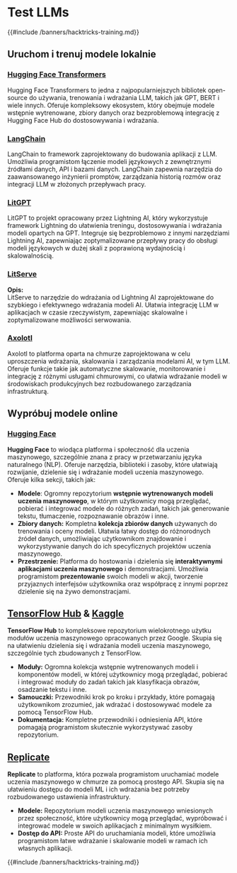 # Test LLMs

{{#include /banners/hacktricks-training.md}}

## Uruchom i trenuj modele lokalnie

### [**Hugging Face Transformers**](https://github.com/huggingface/transformers)

Hugging Face Transformers to jedna z najpopularniejszych bibliotek open-source do używania, trenowania i wdrażania LLM, takich jak GPT, BERT i wiele innych. Oferuje kompleksowy ekosystem, który obejmuje modele wstępnie wytrenowane, zbiory danych oraz bezproblemową integrację z Hugging Face Hub do dostosowywania i wdrażania.

### [**LangChain**](https://github.com/langchain-ai/langchain)

LangChain to framework zaprojektowany do budowania aplikacji z LLM. Umożliwia programistom łączenie modeli językowych z zewnętrznymi źródłami danych, API i bazami danych. LangChain zapewnia narzędzia do zaawansowanego inżynierii promptów, zarządzania historią rozmów oraz integracji LLM w złożonych przepływach pracy.

### [**LitGPT**](https://github.com/Lightning-AI/litgpt)

LitGPT to projekt opracowany przez Lightning AI, który wykorzystuje framework Lightning do ułatwienia treningu, dostosowywania i wdrażania modeli opartych na GPT. Integruje się bezproblemowo z innymi narzędziami Lightning AI, zapewniając zoptymalizowane przepływy pracy do obsługi modeli językowych w dużej skali z poprawioną wydajnością i skalowalnością.

### [**LitServe**](https://github.com/Lightning-AI/LitServe)

**Opis:**\
LitServe to narzędzie do wdrażania od Lightning AI zaprojektowane do szybkiego i efektywnego wdrażania modeli AI. Ułatwia integrację LLM w aplikacjach w czasie rzeczywistym, zapewniając skalowalne i zoptymalizowane możliwości serwowania.

### [**Axolotl**](https://github.com/axolotl-ai-cloud/axolotl)

Axolotl to platforma oparta na chmurze zaprojektowana w celu uproszczenia wdrażania, skalowania i zarządzania modelami AI, w tym LLM. Oferuje funkcje takie jak automatyczne skalowanie, monitorowanie i integrację z różnymi usługami chmurowymi, co ułatwia wdrażanie modeli w środowiskach produkcyjnych bez rozbudowanego zarządzania infrastrukturą.

## Wypróbuj modele online

### [**Hugging Face**](https://huggingface.co/)

**Hugging Face** to wiodąca platforma i społeczność dla uczenia maszynowego, szczególnie znana z pracy w przetwarzaniu języka naturalnego (NLP). Oferuje narzędzia, biblioteki i zasoby, które ułatwiają rozwijanie, dzielenie się i wdrażanie modeli uczenia maszynowego.\
Oferuje kilka sekcji, takich jak:

* **Modele**: Ogromny repozytorium **wstępnie wytrenowanych modeli uczenia maszynowego**, w którym użytkownicy mogą przeglądać, pobierać i integrować modele do różnych zadań, takich jak generowanie tekstu, tłumaczenie, rozpoznawanie obrazów i inne.
* **Zbiory danych:** Kompletna **kolekcja zbiorów danych** używanych do trenowania i oceny modeli. Ułatwia łatwy dostęp do różnorodnych źródeł danych, umożliwiając użytkownikom znajdowanie i wykorzystywanie danych do ich specyficznych projektów uczenia maszynowego.
* **Przestrzenie:** Platforma do hostowania i dzielenia się **interaktywnymi aplikacjami uczenia maszynowego** i demonstracjami. Umożliwia programistom **prezentowanie** swoich modeli w akcji, tworzenie przyjaznych interfejsów użytkownika oraz współpracę z innymi poprzez dzielenie się na żywo demonstracjami.

## [**TensorFlow Hub**](https://www.tensorflow.org/hub) **&** [**Kaggle**](https://www.kaggle.com/)

**TensorFlow Hub** to kompleksowe repozytorium wielokrotnego użytku modułów uczenia maszynowego opracowanych przez Google. Skupia się na ułatwieniu dzielenia się i wdrażania modeli uczenia maszynowego, szczególnie tych zbudowanych z TensorFlow.

* **Moduły:** Ogromna kolekcja wstępnie wytrenowanych modeli i komponentów modeli, w której użytkownicy mogą przeglądać, pobierać i integrować moduły do zadań takich jak klasyfikacja obrazów, osadzanie tekstu i inne.
* **Samouczki:** Przewodniki krok po kroku i przykłady, które pomagają użytkownikom zrozumieć, jak wdrażać i dostosowywać modele za pomocą TensorFlow Hub.
* **Dokumentacja:** Kompletne przewodniki i odniesienia API, które pomagają programistom skutecznie wykorzystywać zasoby repozytorium.

## [**Replicate**](https://replicate.com/home)

**Replicate** to platforma, która pozwala programistom uruchamiać modele uczenia maszynowego w chmurze za pomocą prostego API. Skupia się na ułatwieniu dostępu do modeli ML i ich wdrażania bez potrzeby rozbudowanego ustawienia infrastruktury.

* **Modele:** Repozytorium modeli uczenia maszynowego wniesionych przez społeczność, które użytkownicy mogą przeglądać, wypróbować i integrować modele w swoich aplikacjach z minimalnym wysiłkiem.
* **Dostęp do API:** Proste API do uruchamiania modeli, które umożliwia programistom łatwe wdrażanie i skalowanie modeli w ramach ich własnych aplikacji.


{{#include /banners/hacktricks-training.md}}
